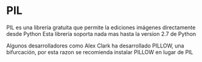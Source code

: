 # PIL

PIL es una librería gratuita que permite la ediciones imágenes directamente desde Python
Esta librería soporta nada mas hasta la version 2.7 de Python

Algunos desarrolladores como Alex Clark ha desarrollado PILLOW, una bifurcación, por esta razon se recomienda 
instalar PILLOW en lugar de PIL